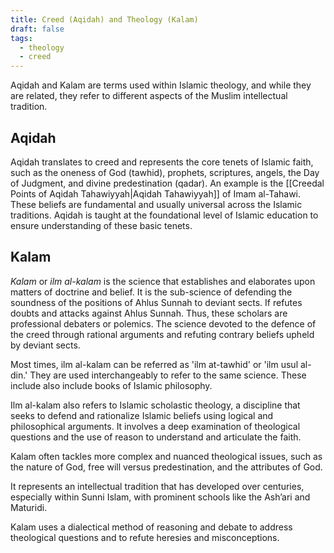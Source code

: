 ```yaml
---
title: Creed (Aqidah) and Theology (Kalam)
draft: false
tags:
  - theology
  - creed
---
```

Aqidah and Kalam are terms used within Islamic theology, and while they are related, they refer to different aspects of the Muslim intellectual tradition. 

## Aqidah

Aqidah translates to creed and represents the core tenets of Islamic faith, such as the oneness of God (tawhid), prophets, scriptures, angels, the Day of Judgment, and divine predestination (qadar). An example is the [[Creedal Points of Aqidah Tahawiyyah|Aqidah Tahawiyyah]] of Imam al-Tahawi. These beliefs are fundamental and usually universal across the Islamic traditions. Aqidah is taught at the foundational level of Islamic education to ensure understanding of these basic tenets.
## Kalam

*Kalam* or *ilm al-kalam* is the science that establishes and elaborates upon matters of doctrine and belief. It is the sub-science of defending the soundness of the positions of Ahlus Sunnah to deviant sects. If refutes doubts and attacks against Ahlus Sunnah. Thus, these scholars are professional debaters or polemics. The science devoted to the defence of the creed through rational arguments and refuting contrary beliefs upheld by deviant sects.

Most times, ilm al-kalam can be referred as 'ilm at-tawhid' or 'ilm usul al-din.' They are used interchangeably to refer to the same science. These include also include books of Islamic philosophy.

Ilm al-kalam also refers to Islamic scholastic theology, a discipline that seeks to defend and rationalize Islamic beliefs using logical and philosophical arguments. It involves a deep examination of theological questions and the use of reason to understand and articulate the faith.

Kalam often tackles more complex and nuanced theological issues, such as the nature of God, free will versus predestination, and the attributes of God. 

It represents an intellectual tradition that has developed over centuries, especially within Sunni Islam, with prominent schools like the Ash’ari and Maturidi. 

Kalam uses a dialectical method of reasoning and debate to address theological questions and to refute heresies and misconceptions.


